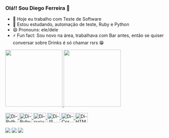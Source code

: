 ### Olá!! Sou Diego Ferreira 👋

- 🔭 Hoje eu trabalho com Teste de Software
- 🌱 Estou estudando, automação de teste, Ruby e Python
- 😄 Pronouns: ele/dele
- ⚡ Fun fact: Sou novo na área, trabalhava com Bar antes, então se quiser conversar sobre Drinks é só chamar rsrs 😁

<div align="left">
  <a href="https://github.com/diegofds92">
  <img height="180em" src="https://github-readme-stats.vercel.app/api?username=diegofds92&show_icons=true&theme=tokyonight&include_all_commits=true&count_private=true"/>
  <img height="180em" src="https://github-readme-stats.vercel.app/api/top-langs/?username=diegofds92&layout=compact&langs_count=7&theme=tokyonight"/>
</div>
  <link rel="stylesheet" href="https://cdn.jsdelivr.net/gh/devicons/devicon@v2.14.0/devicon.min.css">

<div style="display: inline_block"><br>
  <img align="center" alt="Di-Python" height="30" width="40" src="https://cdn.jsdelivr.net/gh/devicons/devicon/icons/python/python-original.svg">
  <img align="center" alt="Di-Ruby" height="30" width="40" src="https://cdn.jsdelivr.net/gh/devicons/devicon/icons/ruby/ruby-plain.svg">
  <img align="center" alt="Di-cucumber" height="30" width="40" src="https://cdn.jsdelivr.net/gh/devicons/devicon/icons/cucumber/cucumber-plain.svg">
  <img align="center" alt="Di-JS" height="30" width="40" src="https://cdn.jsdelivr.net/gh/devicons/devicon/icons/javascript/javascript-original.svg">
  <img align="center" alt="Di-Css" height="30" width="40" src="https://cdn.jsdelivr.net/gh/devicons/devicon/icons/css3/css3-original.svg">
  <img align="center" alt="Di-HTML" height="30" width="40" src="https://cdn.jsdelivr.net/gh/devicons/devicon/icons/html5/html5-original.svg">
  
</div>
    <br>
<div> 
  <a href="https://www.linkedin.com/in/diegoferresilva/" target="_blank"><img src="https://img.shields.io/badge/-LinkedIn-%230077B5?style=for-the-badge&logo=linkedin&logoColor=white" target="_blank"></a> 
  <a href ="mailto:diego_fsilva92@hotmail.com"> <img src="https://img.shields.io/badge/Microsoft_Outlook-0078D4?style=for-the-badge&logo=microsoft-outlook&logoColor=white"></a>
  <a href = "mailto:diego.fsilva92@gmail.com"><img src="https://img.shields.io/badge/Gmail-D14836?style=for-the-badge&logo=gmail&logoColor=white" target="_blank"></a>

</div>
